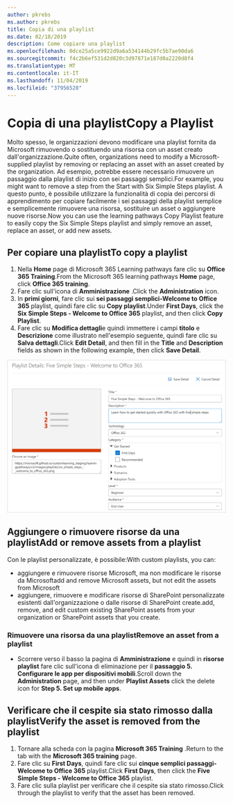 ```yaml
---
author: pkrebs
ms.author: pkrebs
title: Copia di una playlist
ms.date: 02/18/2019
description: Come copiare una playlist
ms.openlocfilehash: 0dce25a5ce9922d9a6a534144b29fc5b7ae90da6
ms.sourcegitcommit: f4c2b6ef531d2d820c3d97871e187d0a2220d8f4
ms.translationtype: MT
ms.contentlocale: it-IT
ms.lasthandoff: 11/04/2019
ms.locfileid: "37956528"
---
```

# <a name="copy-a-playlist"></a><span data-ttu-id="c456b-103">Copia di una playlist</span><span class="sxs-lookup"><span data-stu-id="c456b-103">Copy a Playlist</span></span>
<span data-ttu-id="c456b-104">Molto spesso, le organizzazioni devono modificare una playlist fornita da Microsoft rimuovendo o sostituendo una risorsa con un asset creato dall'organizzazione.</span><span class="sxs-lookup"><span data-stu-id="c456b-104">Quite often, organizations need to modify a Microsoft-supplied playlist by removing or replacing an asset with an asset created by the organization.</span></span> <span data-ttu-id="c456b-105">Ad esempio, potrebbe essere necessario rimuovere un passaggio dalla playlist di inizio con sei passaggi semplici.</span><span class="sxs-lookup"><span data-stu-id="c456b-105">For example, you might want to remove a step from the Start with Six Simple Steps playlist.</span></span> <span data-ttu-id="c456b-106">A questo punto, è possibile utilizzare la funzionalità di copia dei percorsi di apprendimento per copiare facilmente i sei passaggi della playlist semplice e semplicemente rimuovere una risorsa, sostituire un asset o aggiungere nuove risorse.</span><span class="sxs-lookup"><span data-stu-id="c456b-106">Now you can use the learning pathways Copy Playlist feature to easily copy the Six Simple Steps playlist and simply remove an asset, replace an asset, or add new assets.</span></span> 

## <a name="to-copy-a-playlist"></a><span data-ttu-id="c456b-107">Per copiare una playlist</span><span class="sxs-lookup"><span data-stu-id="c456b-107">To copy a playlist</span></span>

1. <span data-ttu-id="c456b-108">Nella **Home** page di Microsoft 365 Learning pathways fare clic su **Office 365 Training**.</span><span class="sxs-lookup"><span data-stu-id="c456b-108">From the Microsoft 365 learning pathways **Home** page, click **Office 365 training**.</span></span>
2. <span data-ttu-id="c456b-109">Fare clic sull'icona di **Amministrazione** .</span><span class="sxs-lookup"><span data-stu-id="c456b-109">Click the **Administration** icon.</span></span>
3. <span data-ttu-id="c456b-110">In **primi giorni**, fare clic sui **sei passaggi semplici-Welcome to Office 365** playlist, quindi fare clic su **Copy playlist**.</span><span class="sxs-lookup"><span data-stu-id="c456b-110">Under **First Days**, click the **Six Simple Steps - Welcome to Office 365** playlist, and then click **Copy Playlist**.</span></span> 
4. <span data-ttu-id="c456b-111">Fare clic su **Modifica dettagli**e quindi immettere i campi **titolo** e **Descrizione** come illustrato nell'esempio seguente, quindi fare clic su **Salva dettagli**.</span><span class="sxs-lookup"><span data-stu-id="c456b-111">Click **Edit Detail**, and then fill in the **Title** and **Description** fields as shown in the following example, then click **Save Detail**.</span></span>  
 
![CG-copyplaylist5steps. png](media/cg-copyplaylist5steps.png)

## <a name="add-or-remove-assets-from-a-playlist"></a><span data-ttu-id="c456b-113">Aggiungere o rimuovere risorse da una playlist</span><span class="sxs-lookup"><span data-stu-id="c456b-113">Add or remove assets from a playlist</span></span>
<span data-ttu-id="c456b-114">Con le playlist personalizzate, è possibile:</span><span class="sxs-lookup"><span data-stu-id="c456b-114">With custom playlists, you can:</span></span>
- <span data-ttu-id="c456b-115">aggiungere e rimuovere risorse Microsoft, ma non modificare le risorse da Microsoft</span><span class="sxs-lookup"><span data-stu-id="c456b-115">add and remove Microsoft assets, but not edit the assets from Microsoft</span></span>
- <span data-ttu-id="c456b-116">aggiungere, rimuovere e modificare risorse di SharePoint personalizzate esistenti dall'organizzazione o dalle risorse di SharePoint create.</span><span class="sxs-lookup"><span data-stu-id="c456b-116">add, remove, and edit custom existing SharePoint assets from your organization or SharePoint assets that you create.</span></span> 

### <a name="remove-an-asset-from-a-playlist"></a><span data-ttu-id="c456b-117">Rimuovere una risorsa da una playlist</span><span class="sxs-lookup"><span data-stu-id="c456b-117">Remove an asset from a playlist</span></span>
- <span data-ttu-id="c456b-118">Scorrere verso il basso la pagina di **Amministrazione** e quindi in **risorse playlist** fare clic sull'icona di eliminazione per il **passaggio 5. Configurare le app per dispositivi mobili**.</span><span class="sxs-lookup"><span data-stu-id="c456b-118">Scroll down the **Administration** page, and then under **Playlist Assets** click the delete icon for **Step 5. Set up mobile apps**.</span></span> 

## <a name="verify-the-asset-is-removed-from-the-playlist"></a><span data-ttu-id="c456b-119">Verificare che il cespite sia stato rimosso dalla playlist</span><span class="sxs-lookup"><span data-stu-id="c456b-119">Verify the asset is removed from the playlist</span></span>
1. <span data-ttu-id="c456b-120">Tornare alla scheda con la pagina **Microsoft 365 Training** .</span><span class="sxs-lookup"><span data-stu-id="c456b-120">Return to the tab with the **Microsoft 365 training** page.</span></span>
2. <span data-ttu-id="c456b-121">Fare clic su **First Days**, quindi fare clic sui **cinque semplici passaggi-Welcome to Office 365** playlist.</span><span class="sxs-lookup"><span data-stu-id="c456b-121">Click **First Days**, then click the **Five Simple Steps - Welcome to Office 365** playlist.</span></span> 
3. <span data-ttu-id="c456b-122">Fare clic sulla playlist per verificare che il cespite sia stato rimosso.</span><span class="sxs-lookup"><span data-stu-id="c456b-122">Click through the playlist to verify that the asset has been removed.</span></span>


